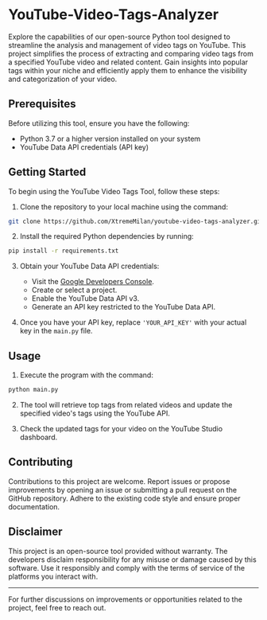 # YouTube-Video-Tags-Analyzer

Explore the capabilities of our open-source Python tool designed to streamline the analysis and management of video tags on YouTube. This project simplifies the process of extracting and comparing video tags from a specified YouTube video and related content. Gain insights into popular tags within your niche and efficiently apply them to enhance the visibility and categorization of your video.

## Prerequisites

Before utilizing this tool, ensure you have the following:

- Python 3.7 or a higher version installed on your system
- YouTube Data API credentials (API key)

## Getting Started

To begin using the YouTube Video Tags Tool, follow these steps:

1. Clone the repository to your local machine using the command:

```bash
git clone https://github.com/XtremeMilan/youtube-video-tags-analyzer.git
```

2. Install the required Python dependencies by running:

```bash
pip install -r requirements.txt
```

3. Obtain your YouTube Data API credentials:

   - Visit the [Google Developers Console](https://console.developers.google.com/).
   - Create or select a project.
   - Enable the YouTube Data API v3.
   - Generate an API key restricted to the YouTube Data API.

4. Once you have your API key, replace `'YOUR_API_KEY'` with your actual key in the `main.py` file.

## Usage

1. Execute the program with the command:

```bash
python main.py
```

2. The tool will retrieve top tags from related videos and update the specified video's tags using the YouTube API.

3. Check the updated tags for your video on the YouTube Studio dashboard.

## Contributing

Contributions to this project are welcome. Report issues or propose improvements by opening an issue or submitting a pull request on the GitHub repository. Adhere to the existing code style and ensure proper documentation.

## Disclaimer

This project is an open-source tool provided without warranty. The developers disclaim responsibility for any misuse or damage caused by this software. Use it responsibly and comply with the terms of service of the platforms you interact with.

---

For further discussions on improvements or opportunities related to the project, feel free to reach out.
